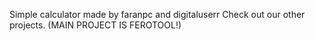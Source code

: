 Simple calculator made by faranpc and digitaluserr Check out our other projects. (MAIN PROJECT IS FEROTOOL!)
